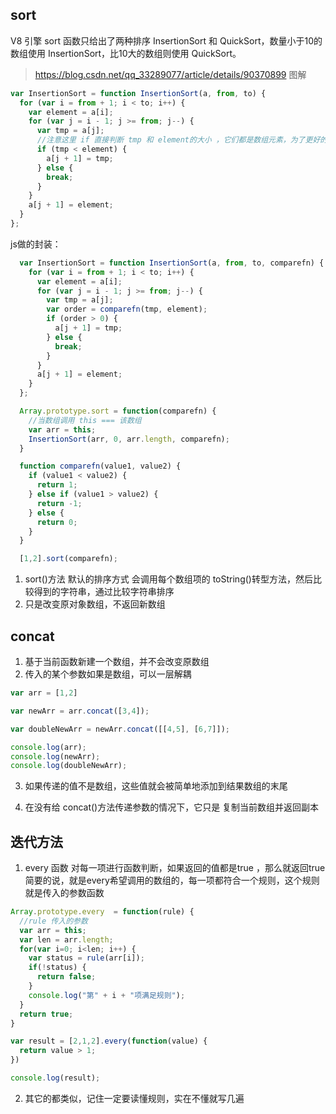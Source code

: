 ## sort
 V8 引擎 sort 函数只给出了两种排序 InsertionSort 和 QuickSort，数量小于10的数组使用 InsertionSort，比10大的数组则使用 QuickSort。

> https://blog.csdn.net/qq_33289077/article/details/90370899 
图解

```javascript
var InsertionSort = function InsertionSort(a, from, to) {
  for (var i = from + 1; i < to; i++) {
    var element = a[i];
    for (var j = i - 1; j >= from; j--) {
      var tmp = a[j];
      //注意这里 if 直接判断 tmp 和 element的大小 ，它们都是数组元素，为了更好的复用比较
      if (tmp < element) {
        a[j + 1] = tmp;
      } else {
        break;
      }
    }
    a[j + 1] = element;
  }
};
```



js做的封装：
```javascript
  var InsertionSort = function InsertionSort(a, from, to, comparefn) {
    for (var i = from + 1; i < to; i++) {
      var element = a[i];
      for (var j = i - 1; j >= from; j--) {
        var tmp = a[j];
        var order = comparefn(tmp, element);
        if (order > 0) {
          a[j + 1] = tmp;
        } else {
          break;
        }
      }
      a[j + 1] = element;
    }
  };

  Array.prototype.sort = function(comparefn) {
    //当数组调用 this === 该数组
    var arr = this;
    InsertionSort(arr, 0, arr.length, comparefn);
  } 

  function comparefn(value1, value2) {
    if (value1 < value2) {
      return 1;
    } else if (value1 > value2) {
      return -1;
    } else {
      return 0;
    }
  }

  [1,2].sort(comparefn);
```

1. sort()方法 默认的排序方式 会调用每个数组项的 toString()转型方法，然后比较得到的字符串，通过比较字符串排序
2. 只是改变原对象数组，不返回新数组

## concat 
1. 基于当前函数新建一个数组，并不会改变原数组
2. 传入的某个参数如果是数组，可以一层解耦
```javascript
var arr = [1,2]

var newArr = arr.concat([3,4]);

var doubleNewArr = newArr.concat([[4,5], [6,7]]);

console.log(arr);
console.log(newArr);
console.log(doubleNewArr);

```
3. 如果传递的值不是数组，这些值就会被简单地添加到结果数组的末尾

4. 在没有给 concat()方法传递参数的情况下，它只是 复制当前数组并返回副本

## 迭代方法
1. every 函数 对每一项进行函数判断，如果返回的值都是true ，那么就返回true
简要的说，就是every希望调用的数组的，每一项都符合一个规则，这个规则就是传入的参数函数
```javascript
Array.prototype.every  = function(rule) {
  //rule 传入的参数
  var arr = this;
  var len = arr.length;
  for(var i=0; i<len; i++) {
    var status = rule(arr[i]);
    if(!status) {
      return false;
    }
    console.log("第" + i + "项满足规则");
  }
  return true;
}

var result = [2,1,2].every(function(value) {
  return value > 1;
})

console.log(result);
```

2. 其它的都类似，记住一定要读懂规则，实在不懂就写几遍